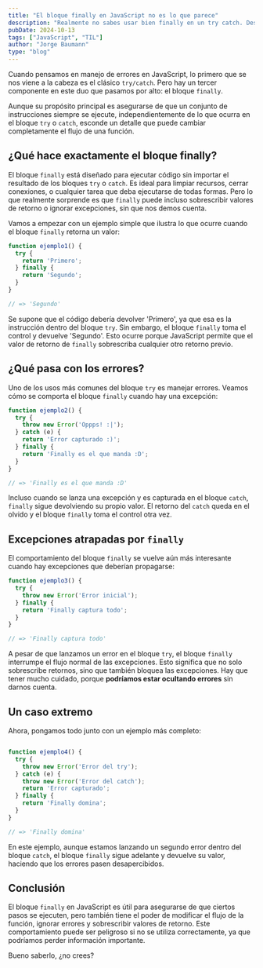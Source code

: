 ```yaml
---
title: "El bloque finally en JavaScript no es lo que parece"
description: "Realmente no sabes usar bien finally en un try catch. Descubre cómo el bloque finally en JavaScript puede alterar el flujo de retorno y manejar excepciones sin que te des cuenta."
pubDate: 2024-10-13
tags: ["JavaScript", "TIL"]
author: "Jorge Baumann"
type: "blog"
---
```


Cuando pensamos en manejo de errores en JavaScript, lo primero que se nos viene a la cabeza es el clásico `try/catch`. Pero hay un tercer componente en este duo que pasamos por alto: el bloque `finally`.

Aunque su propósito principal es asegurarse de que un conjunto de instrucciones siempre se ejecute, independientemente de lo que ocurra en el bloque `try` o `catch`, esconde un detalle que puede cambiar completamente el flujo de una función.

## ¿Qué hace exactamente el bloque finally?
El bloque `finally` está diseñado para ejecutar código sin importar el resultado de los bloques `try` o `catch`. Es ideal para limpiar recursos, cerrar conexiones, o cualquier tarea que deba ejecutarse de todas formas. Pero lo que realmente sorprende es que `finally` puede incluso sobrescribir valores de retorno o ignorar excepciones, sin que nos demos cuenta.

Vamos a empezar con un ejemplo simple que ilustra lo que ocurre cuando el bloque `finally` retorna un valor:

```javascript
function ejemplo1() {
  try {
    return 'Primero';
  } finally {
    return 'Segundo';
  }
}

// => 'Segundo'
```

Se supone que el código debería devolver 'Primero', ya que esa es la instrucción dentro del bloque `try`. Sin embargo, el bloque `finally` toma el control y devuelve 'Segundo'. Esto ocurre porque JavaScript permite que el valor de retorno de `finally` sobrescriba cualquier otro retorno previo.

## ¿Qué pasa con los errores?
Uno de los usos más comunes del bloque `try` es manejar errores. Veamos cómo se comporta el bloque `finally` cuando hay una excepción:

```javascript
function ejemplo2() {
  try {
    throw new Error('Oppps! :|');
  } catch (e) {
    return 'Error capturado :)';
  } finally {
    return 'Finally es el que manda :D';
  }
}

// => 'Finally es el que manda :D'
```

Incluso cuando se lanza una excepción y es capturada en el bloque `catch`, `finally` sigue devolviendo su propio valor. El retorno del `catch` queda en el olvido y el bloque `finally` toma el control otra vez.

## Excepciones atrapadas por `finally`
El comportamiento del bloque `finally` se vuelve aún más interesante cuando hay excepciones que deberían propagarse:

```javascript
function ejemplo3() {
  try {
    throw new Error('Error inicial');
  } finally {
    return 'Finally captura todo';
  }
}

// => 'Finally captura todo'
```
A pesar de que lanzamos un error en el bloque `try`, el bloque `finally` interrumpe el flujo normal de las excepciones. Esto significa que no solo sobrescribe retornos, sino que también bloquea las excepciones. Hay que tener mucho cuidado, porque **podríamos estar ocultando errores** sin darnos cuenta.

## Un caso extremo
Ahora, pongamos todo junto con un ejemplo más completo:

```javascript

function ejemplo4() {
  try {
    throw new Error('Error del try');
  } catch (e) {
    throw new Error('Error del catch');
    return 'Error capturado';
  } finally {
    return 'Finally domina';
  }
}

// => 'Finally domina'
```
En este ejemplo, aunque estamos lanzando un segundo error dentro del bloque `catch`, el bloque `finally` sigue adelante y devuelve su valor, haciendo que los errores pasen desapercibidos.

## Conclusión

El bloque `finally` en JavaScript es útil para asegurarse de que ciertos pasos se ejecuten, pero también tiene el poder de modificar el flujo de la función, ignorar errores y sobrescribir valores de retorno. Este comportamiento puede ser peligroso si no se utiliza correctamente, ya que podríamos perder información importante. 

Bueno saberlo, ¿no crees?